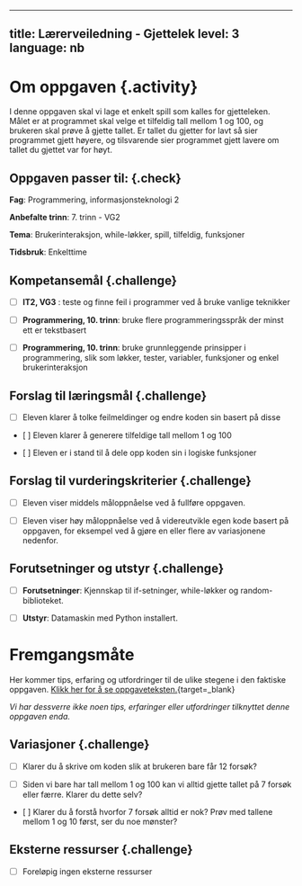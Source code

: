 
---
title: Lærerveiledning - Gjettelek
level: 3
language: nb
---


# Om oppgaven {.activity}

I denne oppgaven skal vi lage et enkelt spill som kalles for gjetteleken. Målet er at programmet skal velge et tilfeldig tall mellom 1 og 100, og brukeren skal prøve å gjette tallet. Er tallet du gjetter for lavt så sier programmet gjett høyere, og tilsvarende sier programmet gjett lavere om tallet du gjettet var for høyt. 


## Oppgaven passer til: {.check}

 __Fag__: Programmering, informasjonsteknologi 2

 __Anbefalte trinn__: 7. trinn - VG2

 __Tema__: Brukerinteraksjon, while-løkker,  spill, tilfeldig, funksjoner

 __Tidsbruk__: Enkelttime


## Kompetansemål {.challenge}

 - [ ] __IT2, VG3__ : teste og finne feil i programmer ved å bruke vanlige teknikker

 - [ ] __Programmering, 10. trinn__: bruke flere programmeringsspråk der minst ett er tekstbasert
 
 - [ ] __Programmering, 10. trinn__: bruke grunnleggende prinsipper i programmering, slik som løkker, tester, variabler, funksjoner og enkel brukerinteraksjon


## Forslag til læringsmål {.challenge}

 - [ ] Eleven klarer å tolke feilmeldinger og endre koden sin basert på disse

 - [ ] Eleven klarer å generere tilfeldige tall mellom 1 og 100 

 - [ ] Eleven er i stand til å dele opp koden sin i logiske funksjoner 


## Forslag til vurderingskriterier {.challenge}

- [ ] Eleven viser middels måloppnåelse ved å fullføre oppgaven.

- [ ] Eleven viser høy måloppnåelse ved å videreutvikle egen kode basert på oppgaven, for eksempel ved å gjøre en eller flere av variasjonene nedenfor.
 

## Forutsetninger og utstyr {.challenge}

 - [ ]  __Forutsetninger__: Kjennskap til if-setninger, while-løkker og random-biblioteket.

 - [ ]  __Utstyr__: Datamaskin med Python installert.


# Fremgangsmåte

 Her kommer tips, erfaring og utfordringer til de ulike stegene i den faktiske oppgaven. [Klikk her for å se oppgaveteksten.](../gjettelek/gjettelek.html){target=_blank}

_Vi har dessverre ikke noen tips, erfaringer eller utfordringer tilknyttet denne oppgaven enda._


## Variasjoner {.challenge}

- [ ] Klarer du å skrive om koden slik at brukeren bare får 12 forsøk? 

- [ ] Siden vi bare har tall mellom 1 og 100 kan vi alltid gjette tallet på 7 forsøk eller færre. Klarer du dette selv? 

- [ ] Klarer du å forstå hvorfor 7 forsøk alltid er nok? Prøv med tallene mellom 1 og 10 først, ser du noe mønster?


## Eksterne ressurser {.challenge}

- [ ] Foreløpig ingen eksterne ressurser 
